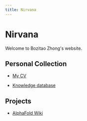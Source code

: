 ```yaml
---
title: Nirvana
---
```


# Nirvana

Welcome to Bozitao Zhong's website.



## Personal Collection

- [My CV](https://zbztzhz.com/CV)

- [Knowledge database](https://zbztzhz.com/Knowledge)



## Projects

- [AlphaFold Wiki](https://alphafold.zbztzhz.com)